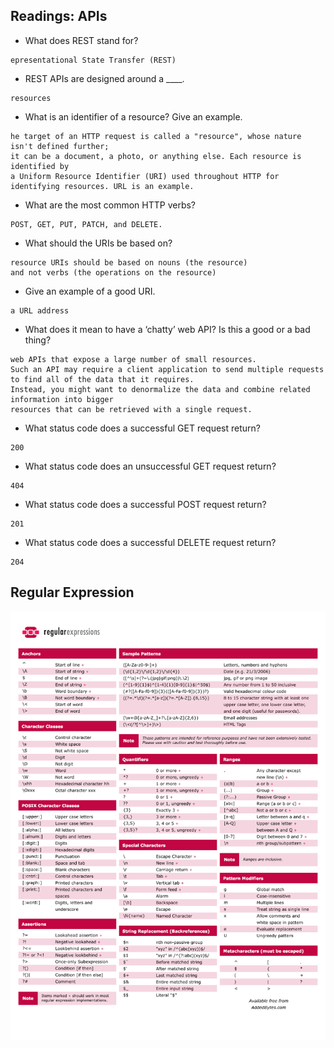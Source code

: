 ## Readings: APIs

- What does REST stand for?

```
epresentational State Transfer (REST) 
```

- REST APIs are designed around a ____.

```
resources
```

- What is an identifier of a resource? Give an example.


```
he target of an HTTP request is called a "resource", whose nature isn't defined further; 
it can be a document, a photo, or anything else. Each resource is identified by 
a Uniform Resource Identifier (URI) used throughout HTTP for identifying resources. URL is an example.
```

- What are the most common HTTP verbs?


```
POST, GET, PUT, PATCH, and DELETE.
```

- What should the URIs be based on?


```
resource URIs should be based on nouns (the resource) 
and not verbs (the operations on the resource)
```

- Give an example of a good URI.


```
a URL address
```

- What does it mean to have a ‘chatty’ web API? Is this a good or a bad thing?


```
web APIs that expose a large number of small resources.
Such an API may require a client application to send multiple requests to find all of the data that it requires. 
Instead, you might want to denormalize the data and combine related information into bigger 
resources that can be retrieved with a single request.
```

- What status code does a successful GET request return?


```
200
```

- What status code does an unsuccessful GET request return?


```
404
```

- What status code does a successful POST request return?


```
201
```

- What status code does a successful DELETE request return?


```
204
```

## Regular Expression

![Regular expression cheatsheet](./regexp_cheatsheet.png)
